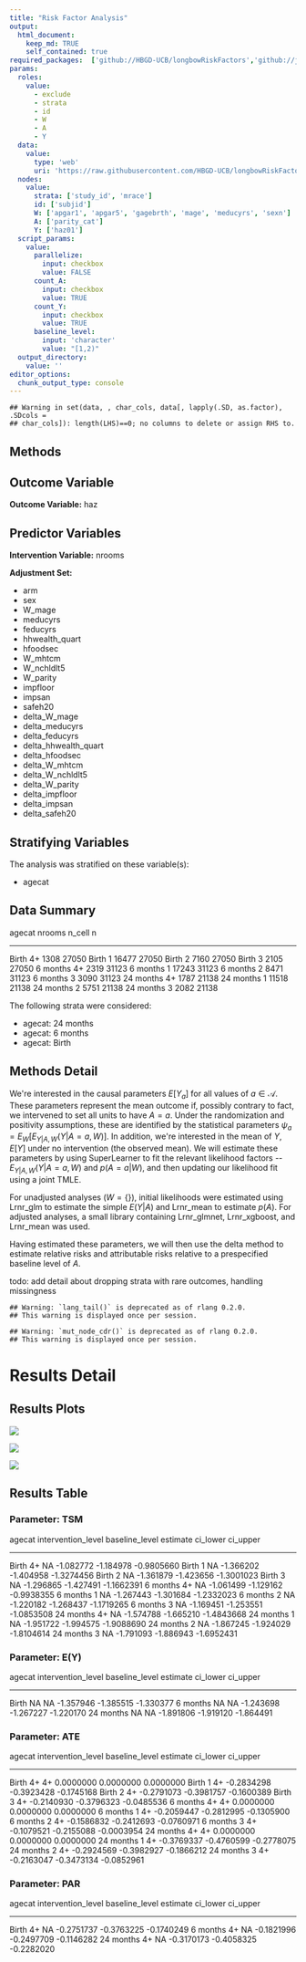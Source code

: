 ```yaml
---
title: "Risk Factor Analysis"
output: 
  html_document:
    keep_md: TRUE
    self_contained: true
required_packages:  ['github://HBGD-UCB/longbowRiskFactors','github://jeremyrcoyle/skimr@vector_types', 'github://tlverse/delayed']
params:
  roles:
    value:
      - exclude
      - strata
      - id
      - W
      - A
      - Y
  data: 
    value: 
      type: 'web'
      uri: 'https://raw.githubusercontent.com/HBGD-UCB/longbowRiskFactors/master/inst/sample_data/birthwt_data.rdata'
  nodes:
    value:
      strata: ['study_id', 'mrace']
      id: ['subjid']
      W: ['apgar1', 'apgar5', 'gagebrth', 'mage', 'meducyrs', 'sexn']
      A: ['parity_cat']
      Y: ['haz01']
  script_params:
    value:
      parallelize:
        input: checkbox
        value: FALSE
      count_A:
        input: checkbox
        value: TRUE
      count_Y:
        input: checkbox
        value: TRUE        
      baseline_level:
        input: 'character'
        value: "[1,2)"
  output_directory:
    value: ''
editor_options: 
  chunk_output_type: console
---
```







```
## Warning in set(data, , char_cols, data[, lapply(.SD, as.factor), .SDcols =
## char_cols]): length(LHS)==0; no columns to delete or assign RHS to.
```

## Methods
## Outcome Variable

**Outcome Variable:** haz

## Predictor Variables

**Intervention Variable:** nrooms

**Adjustment Set:**

* arm
* sex
* W_mage
* meducyrs
* feducyrs
* hhwealth_quart
* hfoodsec
* W_mhtcm
* W_nchldlt5
* W_parity
* impfloor
* impsan
* safeh20
* delta_W_mage
* delta_meducyrs
* delta_feducyrs
* delta_hhwealth_quart
* delta_hfoodsec
* delta_W_mhtcm
* delta_W_nchldlt5
* delta_W_parity
* delta_impfloor
* delta_impsan
* delta_safeh20

## Stratifying Variables

The analysis was stratified on these variable(s):

* agecat

## Data Summary

agecat      nrooms    n_cell       n
----------  -------  -------  ------
Birth       4+          1308   27050
Birth       1          16477   27050
Birth       2           7160   27050
Birth       3           2105   27050
6 months    4+          2319   31123
6 months    1          17243   31123
6 months    2           8471   31123
6 months    3           3090   31123
24 months   4+          1787   21138
24 months   1          11518   21138
24 months   2           5751   21138
24 months   3           2082   21138


The following strata were considered:

* agecat: 24 months
* agecat: 6 months
* agecat: Birth



## Methods Detail

We're interested in the causal parameters $E[Y_a]$ for all values of $a \in \mathcal{A}$. These parameters represent the mean outcome if, possibly contrary to fact, we intervened to set all units to have $A=a$. Under the randomization and positivity assumptions, these are identified by the statistical parameters $\psi_a=E_W[E_{Y|A,W}(Y|A=a,W)]$.  In addition, we're interested in the mean of $Y$, $E[Y]$ under no intervention (the observed mean). We will estimate these parameters by using SuperLearner to fit the relevant likelihood factors -- $E_{Y|A,W}(Y|A=a,W)$ and $p(A=a|W)$, and then updating our likelihood fit using a joint TMLE.

For unadjusted analyses ($W=\{\}$), initial likelihoods were estimated using Lrnr_glm to estimate the simple $E(Y|A)$ and Lrnr_mean to estimate $p(A)$. For adjusted analyses, a small library containing Lrnr_glmnet, Lrnr_xgboost, and Lrnr_mean was used.

Having estimated these parameters, we will then use the delta method to estimate relative risks and attributable risks relative to a prespecified baseline level of $A$.

todo: add detail about dropping strata with rare outcomes, handling missingness



```
## Warning: `lang_tail()` is deprecated as of rlang 0.2.0.
## This warning is displayed once per session.
```

```
## Warning: `mut_node_cdr()` is deprecated as of rlang 0.2.0.
## This warning is displayed once per session.
```




# Results Detail

## Results Plots
![](/tmp/9c43c651-3274-4eb0-bf95-7e760d6f9169/e683dea7-8ff7-4383-988a-bbe32acbd614/REPORT_files/figure-html/plot_tsm-1.png)<!-- -->



![](/tmp/9c43c651-3274-4eb0-bf95-7e760d6f9169/e683dea7-8ff7-4383-988a-bbe32acbd614/REPORT_files/figure-html/plot_ate-1.png)<!-- -->



![](/tmp/9c43c651-3274-4eb0-bf95-7e760d6f9169/e683dea7-8ff7-4383-988a-bbe32acbd614/REPORT_files/figure-html/plot_par-1.png)<!-- -->

## Results Table

### Parameter: TSM


agecat      intervention_level   baseline_level     estimate    ci_lower     ci_upper
----------  -------------------  ---------------  ----------  ----------  -----------
Birth       4+                   NA                -1.082772   -1.184978   -0.9805660
Birth       1                    NA                -1.366202   -1.404958   -1.3274456
Birth       2                    NA                -1.361879   -1.423656   -1.3001023
Birth       3                    NA                -1.296865   -1.427491   -1.1662391
6 months    4+                   NA                -1.061499   -1.129162   -0.9938355
6 months    1                    NA                -1.267443   -1.301684   -1.2332023
6 months    2                    NA                -1.220182   -1.268437   -1.1719265
6 months    3                    NA                -1.169451   -1.253551   -1.0853508
24 months   4+                   NA                -1.574788   -1.665210   -1.4843668
24 months   1                    NA                -1.951722   -1.994575   -1.9088690
24 months   2                    NA                -1.867245   -1.924029   -1.8104614
24 months   3                    NA                -1.791093   -1.886943   -1.6952431


### Parameter: E(Y)


agecat      intervention_level   baseline_level     estimate    ci_lower    ci_upper
----------  -------------------  ---------------  ----------  ----------  ----------
Birth       NA                   NA                -1.357946   -1.385515   -1.330377
6 months    NA                   NA                -1.243698   -1.267227   -1.220170
24 months   NA                   NA                -1.891806   -1.919120   -1.864491


### Parameter: ATE


agecat      intervention_level   baseline_level      estimate     ci_lower     ci_upper
----------  -------------------  ---------------  -----------  -----------  -----------
Birth       4+                   4+                 0.0000000    0.0000000    0.0000000
Birth       1                    4+                -0.2834298   -0.3923428   -0.1745168
Birth       2                    4+                -0.2791073   -0.3981757   -0.1600389
Birth       3                    4+                -0.2140930   -0.3796323   -0.0485536
6 months    4+                   4+                 0.0000000    0.0000000    0.0000000
6 months    1                    4+                -0.2059447   -0.2812995   -0.1305900
6 months    2                    4+                -0.1586832   -0.2412693   -0.0760971
6 months    3                    4+                -0.1079521   -0.2155088   -0.0003954
24 months   4+                   4+                 0.0000000    0.0000000    0.0000000
24 months   1                    4+                -0.3769337   -0.4760599   -0.2778075
24 months   2                    4+                -0.2924569   -0.3982927   -0.1866212
24 months   3                    4+                -0.2163047   -0.3473134   -0.0852961


### Parameter: PAR


agecat      intervention_level   baseline_level      estimate     ci_lower     ci_upper
----------  -------------------  ---------------  -----------  -----------  -----------
Birth       4+                   NA                -0.2751737   -0.3763225   -0.1740249
6 months    4+                   NA                -0.1821996   -0.2497709   -0.1146282
24 months   4+                   NA                -0.3170173   -0.4058325   -0.2282020
